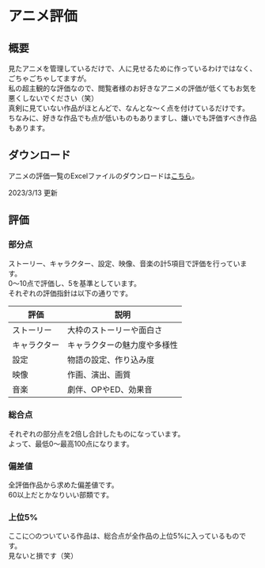 # アニメ評価

## 概要

見たアニメを管理しているだけで、人に見せるために作っているわけではなく、ごちゃごちゃしてますが。  
私の超主観的な評価なので、閲覧者様のお好きなアニメの評価が低くてもお気を悪くしないでください（笑）  
真剣に見ていない作品がほとんどで、なんとな～く点を付けているだけです。  
ちなみに、好きな作品でも点が低いものもありますし、嫌いでも評価すべき作品もあります。

## ダウンロード

アニメの評価一覧のExcelファイルのダウンロードは[こちら](https://github.com/yuusanx3/anime/raw/master/Anime.xlsx)。

2023/3/13 更新

## 評価

### 部分点

ストーリー、キャラクター、設定、映像、音楽の計5項目で評価を行っています。  
0～10点で評価し、5を基準としています。  
それぞれの評価指針は以下の通りです。

| 評価         | 説明                         |
| ------------ | ---------------------------- |
| ストーリー   | 大枠のストーリーや面白さ     |
| キャラクター | キャラクターの魅力度や多様性 |
| 設定         | 物語の設定、作り込み度       |
| 映像         | 作画、演出、画質             |
| 音楽         | 劇伴、OPやED、効果音         |

### 総合点

それぞれの部分点を2倍し合計したものになっています。    
よって、最低0～最高100点になります。

### 偏差値

全評価作品から求めた偏差値です。  
60以上だとかなりいい部類です。

### 上位5%

ここに`〇`のついている作品は、総合点が全作品の上位5%に入っているものです。  
見ないと損です（笑）
